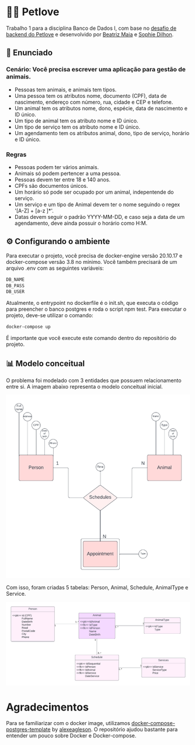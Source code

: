 # 🐕‍🦺 Petlove

Trabalho 1 para a disciplina Banco de Dados I, com base no [desafio de backend do Petlove](https://github.com/petlove/vagas/tree/master/backend-ruby) e desenvolvido por [Beatriz Maia](https://github.com/beamaia) e [Sophie Dilhon](https://github.com/AHalic).

## 📜 Enunciado 
### Cenário: Você precisa escrever uma aplicação para gestão de animais.
- Pessoas tem animais, e animais tem tipos.
- Uma pessoa tem os atributos nome, documento (CPF), data de nascimento, endereço com número, rua, cidade e CEP e telefone.
- Um animal tem os atributos nome, dono, espécie, data de nascimento e ID único.
- Um tipo de animal tem os atributo nome e ID único.
- Um tipo de serviço tem os atributo nome e ID único.
- Um agendamento tem os atributos animal, dono, tipo de serviço, horário e ID único.

### Regras
- Pessoas podem ter vários animais.
- Animais só podem pertencer a uma pessoa.
- Pessoas devem ter entre 18 e 140 anos.
- CPFs são documentos únicos.
- Um horário só pode ser ocupado por um animal, indepentende do serviço.
- Um serviço e um tipo de Animal devem ter o nome seguindo o regex '[A-Z] + [a-z ]*'.
- Datas devem seguir o padrão YYYY-MM-DD, e caso seja a data de um agendamento, deve ainda possuir o horário como H:M.

## ⚙️ Configurando o ambiente

Para executar o projeto, você precisa de docker-engine versão 20.10.17 e docker-compose versão 3.8 no mínimo. Você também precisará de um arquivo .env com as seguintes variáveis:

```sh
DB_NAME
DB_PASS
DB_USER
```

Atualmente, o entrypoint no dockerfile é o init.sh, que executa o código para preencher o banco postgres e roda o script npm test. Para executar o projeto, deve-se utilizar o comando:

```sh
docker-compose up
```

É importante que você execute este comando dentro do repositório do projeto.


## 📊 Modelo conceitual

O problema foi modelado com 3 entidades que possuem relacionamento entre si. A imagem abaixo representa o modelo conceitual inicial. 

![Conceptual model](docs/conceptual_mode.png)

Com isso, foram criadas 5 tabelas: Person, Animal, Schedule, AnimalType e Service.

![Table models](docs/model.png)


# Agradecimentos
Para se familiarizar com o docker image, utilizamos [docker-compose-postgres-template](https://github.com/alexeagleson/docker-node-postgres-template) by [alexeagleson](https://github.com/alexeagleson). O repositório ajudou bastante para entender um pouco sobre Docker e Docker-compose.
